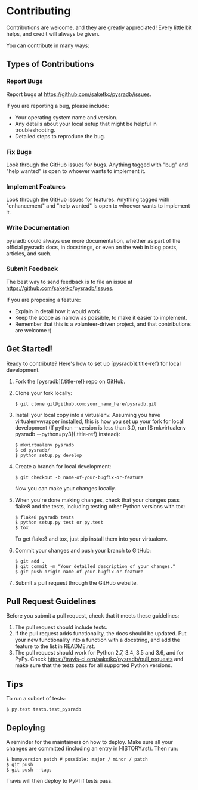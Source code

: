 # Contributing

Contributions are welcome, and they are greatly appreciated! Every
little bit helps, and credit will always be given.

You can contribute in many ways:

## Types of Contributions

### Report Bugs

Report bugs at <https://github.com/saketkc/pysradb/issues>.

If you are reporting a bug, please include:

-   Your operating system name and version.
-   Any details about your local setup that might be helpful in
    troubleshooting.
-   Detailed steps to reproduce the bug.

### Fix Bugs

Look through the GitHub issues for bugs. Anything tagged with \"bug\"
and \"help wanted\" is open to whoever wants to implement it.

### Implement Features

Look through the GitHub issues for features. Anything tagged with
\"enhancement\" and \"help wanted\" is open to whoever wants to
implement it.

### Write Documentation

pysradb could always use more documentation, whether as part of the
official pysradb docs, in docstrings, or even on the web in blog posts,
articles, and such.

### Submit Feedback

The best way to send feedback is to file an issue at
<https://github.com/saketkc/pysradb/issues>.

If you are proposing a feature:

-   Explain in detail how it would work.
-   Keep the scope as narrow as possible, to make it easier to
    implement.
-   Remember that this is a volunteer-driven project, and that
    contributions are welcome :)

## Get Started!

Ready to contribute? Here\'s how to set up [pysradb]{.title-ref} for
local development.

1.  Fork the [pysradb]{.title-ref} repo on GitHub.

2.  Clone your fork locally:

    ``` shell
    $ git clone git@github.com:your_name_here/pysradb.git
    ```

3.  Install your local copy into a virtualenv. Assuming you have
    virtualenvwrapper installed, this is how you set up your fork for
    local development (If python \--version is less than 3.0, run [\$
    mkvirtualenv pysradb \--python=py3]{.title-ref} instead):

    ``` shell
    $ mkvirtualenv pysradb
    $ cd pysradb/
    $ python setup.py develop
    ```

4.  Create a branch for local development:

    ``` shell
    $ git checkout -b name-of-your-bugfix-or-feature
    ```

    Now you can make your changes locally.

5.  When you\'re done making changes, check that your changes pass
    flake8 and the tests, including testing other Python versions with
    tox:

    ``` shell
    $ flake8 pysradb tests
    $ python setup.py test or py.test
    $ tox
    ```

    To get flake8 and tox, just pip install them into your virtualenv.

6.  Commit your changes and push your branch to GitHub:

    ``` shell
    $ git add .
    $ git commit -m "Your detailed description of your changes."
    $ git push origin name-of-your-bugfix-or-feature
    ```

7.  Submit a pull request through the GitHub website.

## Pull Request Guidelines

Before you submit a pull request, check that it meets these guidelines:

1.  The pull request should include tests.
2.  If the pull request adds functionality, the docs should be updated.
    Put your new functionality into a function with a docstring, and add
    the feature to the list in README.rst.
3.  The pull request should work for Python 2.7, 3.4, 3.5 and 3.6, and
    for PyPy. Check
    <https://travis-ci.org/saketkc/pysradb/pull_requests> and make sure
    that the tests pass for all supported Python versions.

## Tips

To run a subset of tests:

``` shell
$ py.test tests.test_pysradb
```

## Deploying

A reminder for the maintainers on how to deploy. Make sure all your
changes are committed (including an entry in HISTORY.rst). Then run:

``` shell
$ bumpversion patch # possible: major / minor / patch
$ git push
$ git push --tags
```

Travis will then deploy to PyPI if tests pass.
